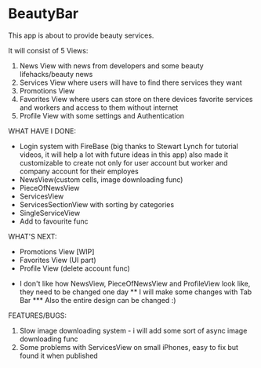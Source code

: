 # BeautyBar
This app is about to provide beauty services.

It will consist of 5 Views:
1. News View with news from developers and some beauty lifehacks/beauty news
2. Services View where users will have to find there services they want 
3. Promotions View
4. Favorites View where users can store on there devices favorite services and workers and access to them without internet
5. Profile View with some settings and Authentication 


WHAT HAVE I DONE:
- Login system with FireBase (big thanks to Stewart Lynch for tutorial videos, it will help a lot with future ideas in this app) also made it customizable to create not only for user account but worker and company account for their employes
- NewsView(custom cells, image downloading func)
- PieceOfNewsView 
- ServicesView
- ServicesSectionView with sorting by categories
- SingleServiceView
- Add to favourite func

WHAT'S NEXT:
- Promotions View [WIP]
- Favorites View (UI part)
- Profile View (delete account func)
* I don't like how NewsView, PieceOfNewsView and ProfileView look like, they need to be changed one day 
** I will make some changes with Tab Bar
*** Also the entire design can be changed :)


FEATURES/BUGS:
1. Slow image downloading system - i will add some sort of async image downloading func 
2. Some problems with ServicesView on small iPhones, easy to fix but found it when published 
